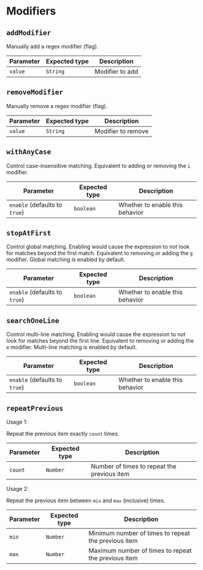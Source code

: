 # Modifiers

## `addModifier`

Manually add a regex modifier (flag).

Parameter | Expected type | Description
----------|---------------|----------------
`value`   | `String`      | Modifier to add

## `removeModifier`

Manually remove a regex modifier (flag).

Parameter | Expected type | Description
----------|---------------|-------------------
`value`   | `String`      | Modifier to remove

## `withAnyCase`

Control case-insensitive matching. Equivalent to adding or removing the `i` modifier.

Parameter | Expected type | Description
----------|---------------|------------
`enable` (defaults to `true`) | `boolean` | Whether to enable this behavior

## `stopAtFirst`

Control global matching. Enabling would cause the expression to not look for matches beyond the first match. Equivalent to removing or adding the `g` modifier. Global matching is enabled by default.

Parameter | Expected type | Description
----------|---------------|------------
`enable` (defaults to `true`) | `boolean` | Whether to enable this behavior

## `searchOneLine`

Control multi-line matching. Enabling would cause the expression to not look for matches beyond the first line. Equivalent to removing or adding the `m` modifier. Multi-line matching is enabled by default.

Parameter | Expected type | Description
----------|---------------|------------
`enable` (defaults to `true`) | `boolean` | Whether to enable this behavior

## `repeatPrevious`

Usage 1:

Repeat the previous item exactly `count` times.

Parameter | Expected type | Description
----------|---------------|------------
`count`   | `Number`      | Number of times to repeat the previous item

Usage 2:

Repeat the previous item between `mix` and `max` (inclusive) times.

Parameter | Expected type | Description
----------|---------------|------------
`min`     | `Number`      | Minimum number of times to repeat the previous item
`max`     | `Number`      | Maximum number of times to repeat the previous item

